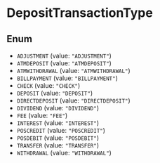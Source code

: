 # DepositTransactionType

## Enum

* `ADJUSTMENT` (value: `"ADJUSTMENT"`)
* `ATMDEPOSIT` (value: `"ATMDEPOSIT"`)
* `ATMWITHDRAWAL` (value: `"ATMWITHDRAWAL"`)
* `BILLPAYMENT` (value: `"BILLPAYMENT"`)
* `CHECK` (value: `"CHECK"`)
* `DEPOSIT` (value: `"DEPOSIT"`)
* `DIRECTDEPOSIT` (value: `"DIRECTDEPOSIT"`)
* `DIVIDEND` (value: `"DIVIDEND"`)
* `FEE` (value: `"FEE"`)
* `INTEREST` (value: `"INTEREST"`)
* `POSCREDIT` (value: `"POSCREDIT"`)
* `POSDEBIT` (value: `"POSDEBIT"`)
* `TRANSFER` (value: `"TRANSFER"`)
* `WITHDRAWAL` (value: `"WITHDRAWAL"`)
